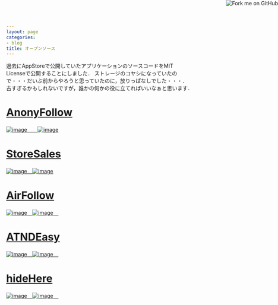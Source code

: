 ```yaml
---
layout: page
categories:
- blog
title: オープンソース
---
```


<a href="https://github.com/sonsongithub"><img style="position: absolute; top: 0; right: 0; border: 0;" src="https://camo.githubusercontent.com/365986a132ccd6a44c23a9169022c0b5c890c387/68747470733a2f2f73332e616d617a6f6e6177732e636f6d2f6769746875622f726962626f6e732f666f726b6d655f72696768745f7265645f6161303030302e706e67" alt="Fork me on GitHub" data-canonical-src="https://s3.amazonaws.com/github/ribbons/forkme_right_red_aa0000.png"></a>

過去にAppStoreで公開していたアプリケーションのソースコードをMIT Licenseで公開することにしました．
ストレージのコヤシになっていたので・・・だいぶ前からやろうと思っていたのに，放りっぱなしでした・・・．
古すぎるかもしれないですが，誰かの何かの役に立てればいいなぁと思います．

# [AnonyFollow](https://github.com/sonsongithub/AnonyFollow)
[![image](http://sonson.s3.amazonaws.com/AnonyFollow01.png)　　![image](http://sonson.s3.amazonaws.com/AnonyFollow02.png)](https://github.com/sonsongithub/AnonyFollow)

# [StoreSales](https://github.com/sonsongithub/StoreSales)
[![image](http://sonson.s3.amazonaws.com/ss01.jpg)　![image](http://sonson.s3.amazonaws.com/ss02.jpg)](https://github.com/sonsongithub/StoreSales)

# [AirFollow](https://github.com/sonsongithub/AirFollow)
[![image](http://sonson.s3.amazonaws.com/af01.jpg)　![image](http://sonson.s3.amazonaws.com/af02.jpg)　](https://github.com/sonsongithub/AirFollow)

# [ATNDEasy](https://github.com/sonsongithub/ATNDEasy)
[![image](http://sonson.s3.amazonaws.com/ae01.jpg)　![image](http://sonson.s3.amazonaws.com/ae02.jpg)　](https://github.com/sonsongithub/ATNDEasy)

# [hideHere](https://github.com/sonsongithub/hideHere)
[![image](http://sonson.s3.amazonaws.com/hh01.jpg)　![image](http://sonson.s3.amazonaws.com/hh02.jpg)　](https://github.com/sonsongithub/hideHere)